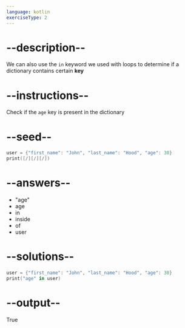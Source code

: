 ```yaml
---
language: kotlin
exerciseType: 2
---
```


# --description--

We can also use the `in` keyword we used with loops to determine if a dictionary contains certain __key__

# --instructions--

Check if the `age` key is present in the dictionary

# --seed--

```kotlin
user = {"first_name": "John", "last_name": "Hood", "age": 30}
print([/][/][/])
```

# --answers--

- "age"
- age
-  in 
-  inside 
-  of 
- user

# --solutions--

```kotlin
user = {"first_name": "John", "last_name": "Hood", "age": 30}
print("age" in user)
```

# --output--

True
